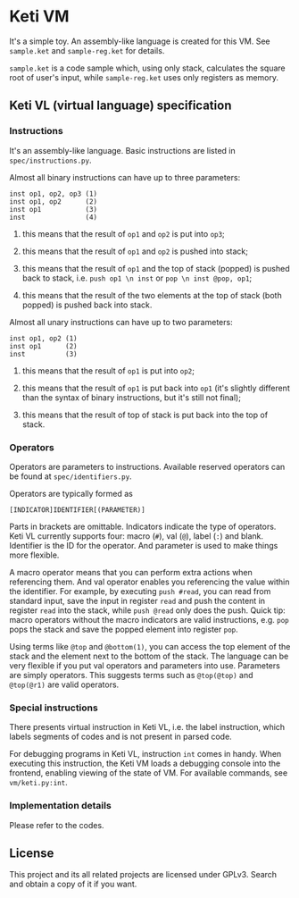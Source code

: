 Keti VM
====

It's a simple toy. An assembly-like language is created for this VM. See
`sample.ket` and `sample-reg.ket` for details.

`sample.ket` is a code sample which, using only stack, calculates the square
 root of user's input, while `sample-reg.ket` uses only registers as memory.

Keti VL (virtual language) specification
----

### Instructions

It's an assembly-like language. Basic instructions are listed in
`spec/instructions.py`.

Almost all binary instructions can have up to three parameters:

    inst op1, op2, op3 (1)
    inst op1, op2      (2)
    inst op1           (3)
    inst               (4)

1. this means that the result of `op1` and `op2` is put into `op3`;

2. this means that the result of `op1` and `op2` is pushed into stack;

3. this means that the result of `op1` and the top of stack (popped) is pushed
back to stack, i.e. `push op1 \n inst` or `pop \n inst @pop, op1`;

4. this means that the result of the two elements at the top of stack (both
popped) is pushed back into stack.

Almost all unary instructions can have up to two parameters:

    inst op1, op2 (1)
    inst op1      (2)
    inst          (3)

1. this means that the result of `op1` is put into `op2`;

2. this means that the result of `op1` is put back into `op1` (it's slightly
different than the syntax of binary instructions, but it's still not final);

3. this means that the result of top of stack is put back into the top of stack.


### Operators

Operators are parameters to instructions. Available reserved operators can be
found at `spec/identifiers.py`.

Operators are typically formed as

    [INDICATOR]IDENTIFIER[(PARAMETER)]

Parts in brackets are omittable. Indicators indicate the type of operators. Keti
VL currently supports four: macro (`#`), val (`@`), label (`:`) and blank.
Identifier is the ID for the operator. And parameter is used to make things more
flexible.

A macro operator means that you can perform extra actions when referencing them.
And val operator enables you referencing the value within the identifier.
For example, by executing `push #read`, you can read from standard input, save
the input in register `read` and push the content in register `read` into the
stack, while `push @read` only does the push. Quick tip: macro operators without
the macro indicators are valid instructions, e.g. `pop` pops the stack and save
the popped element into register `pop`.

Using terms like `@top` and `@bottom(1)`, you can access the top element of the
stack and the element next to the bottom of the stack. The language can be very
flexible if you put val operators and parameters into use. Parameters are simply
operators. This suggests terms such as `@top(@top)` and `@top(@r1)` are valid
operators.

### Special instructions

There presents virtual instruction in Keti VL, i.e. the label instruction, which
labels segments of codes and is not present in parsed code.

For debugging programs in Keti VL, instruction `int` comes in handy. When
executing this instruction, the Keti VM loads a debugging console into the
frontend, enabling viewing of the state of VM. For available commands, see
`vm/keti.py:int`.

### Implementation details

Please refer to the codes.

License
----

This project and its all related projects are licensed under GPLv3. Search and
obtain a copy of it if you want.

